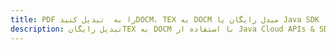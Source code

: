 ---title: PDF را به  تبدیل کنیدDOCM، TEX به DOCM مبدل رایگان یا Java SDKdescription: تبدیل رایگانTEX به DOCM با استفاده از Java Cloud APIs & SDK همچنین اسناد PDF را در Cloud ایجاد، ویرایش و رندر کنید.---